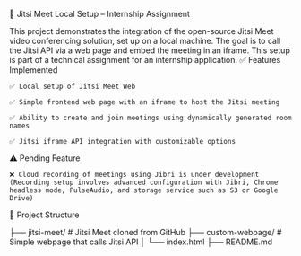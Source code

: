 🧪 Jitsi Meet Local Setup – Internship Assignment

This project demonstrates the integration of the open-source Jitsi Meet video conferencing solution, set up on a local machine. The goal is to call the Jitsi API via a web page and embed the meeting in an iframe. This setup is part of a technical assignment for an internship application.
✅ Features Implemented

    ✅ Local setup of Jitsi Meet Web

    ✅ Simple frontend web page with an iframe to host the Jitsi meeting

    ✅ Ability to create and join meetings using dynamically generated room names

    ✅ Jitsi iframe API integration with customizable options

⚠️ Pending Feature

    ❌ Cloud recording of meetings using Jibri is under development
    (Recording setup involves advanced configuration with Jibri, Chrome headless mode, PulseAudio, and storage service such as S3 or Google Drive)

📁 Project Structure

├── jitsi-meet/              # Jitsi Meet cloned from GitHub
├── custom-webpage/          # Simple webpage that calls Jitsi API
│   └── index.html
├── README.md
